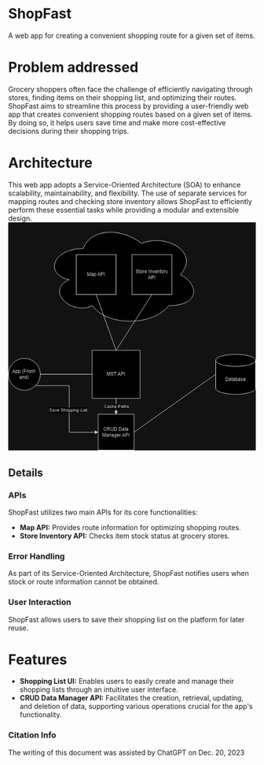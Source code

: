# ShopFast
A web app for creating a convenient shopping route for a given set of items.
# Problem addressed
Grocery shoppers often face the challenge of efficiently navigating through stores, finding items on their shopping list, and optimizing their routes. ShopFast aims to streamline this process by providing a user-friendly web app that creates convenient shopping routes based on a given set of items. By doing so, it helps users save time and make more cost-effective decisions during their shopping trips.

# Architecture
This web app adopts a Service-Oriented Architecture (SOA) to enhance scalability, maintainability, and flexibility. The use of separate services for mapping routes and checking store inventory allows ShopFast to efficiently perform these essential tasks while providing a modular and extensible design.
![SOA-Style Architecture](ShopFast.jpg)

## Details
### APIs
ShopFast utilizes two main APIs for its core functionalities:

- **Map API:** Provides route information for optimizing shopping routes.
- **Store Inventory API:** Checks item stock status at grocery stores.

### Error Handling
As part of its Service-Oriented Architecture, ShopFast notifies users when stock or route information cannot be obtained.

### User Interaction
ShopFast allows users to save their shopping list on the platform for later reuse.

# Features
- **Shopping List UI:** Enables users to easily create and manage their shopping lists through an intuitive user interface.
- **CRUD Data Manager API:** Facilitates the creation, retrieval, updating, and deletion of data, supporting various operations crucial for the app's functionality.

### Citation Info
The writing of this document was assisted by ChatGPT on Dec. 20, 2023